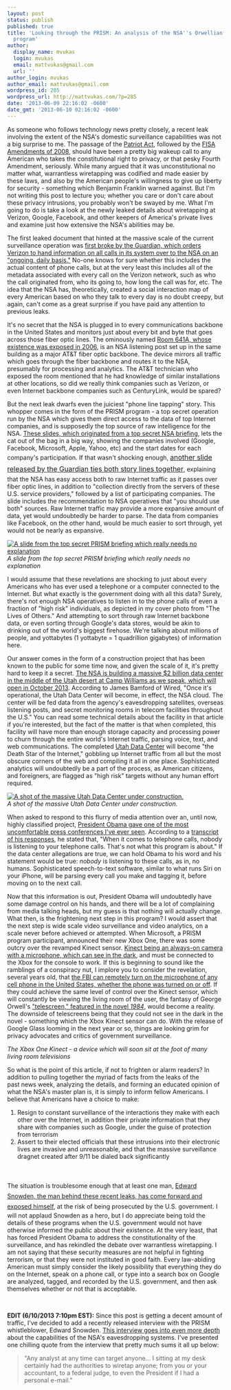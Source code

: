 ```yaml
---
layout: post
status: publish
published: true
title: 'Looking through the PRISM: An analysis of the NSA''s Orwellian surveillance
  program'
author:
  display_name: mvukas
  login: mvukas
  email: mattvukas@gmail.com
  url: ''
author_login: mvukas
author_email: mattvukas@gmail.com
wordpress_id: 285
wordpress_url: http://mattvukas.com/?p=285
date: '2013-06-09 22:16:02 -0600'
date_gmt: '2013-06-10 02:16:02 -0600'
---
```

<p>As someone who follows technology news pretty closely, a recent leak involving the extent of the NSA's domestic surveillance capabilities was not a big surprise to me. The passage of the <a href="http://en.wikipedia.org/wiki/Patriot_Act">Patriot Act</a>, followed by the <a href="http://en.wikipedia.org/wiki/FISA_Amendments_Act_of_2008">FISA Amendments of 2008</a>, should have been a pretty big wakeup call to any American who takes the constitutional right to privacy, or that pesky Fourth Amendment, seriously. While many argued that it was unconstitutional no matter what, warrantless wiretapping was codified and made easier by these laws, and also by the American people's willingness to give up liberty for security - something which Benjamin Franklin warned against. But I'm not writing this post to lecture you; whether you care or don't care about these privacy intrusions, you probably won't be swayed by me. What I'm going to do is take a look at the newly leaked details about wiretapping at Verizon, Google, Facebook, and other keepers of America's private lives and examine just how extensive the NSA's abilities may be.</p>
<p><a id="more"></a><a id="more-285"></a></p>
<p>The first leaked document that hinted at the massive scale of the current surveillance operation was <a href="http://www.guardian.co.uk/world/2013/jun/06/nsa-phone-records-verizon-court-order">first broke by the Guardian, which orders Verizon to hand information on all calls in its system over to the NSA on an "ongoing, daily basis."</a> No-one knows for sure whether this includes the actual content of phone calls, but at the very least this includes all of the metadata associated with every call on the Verizon network, such as who the call originated from, who its going to, how long the call was for, etc. The idea that the NSA has, theoretically, created a social interaction map of every American based on who they talk to every day is no doubt creepy, but again, can't come as a great surprise if you have paid any attention to previous leaks.</p>
<p>It's no secret that the NSA is plugged in to every communications backbone in the United States and monitors just about every bit and byte that goes across those fiber optic lines. The ominously named <a href="http://en.wikipedia.org/wiki/Room_641A">Room 641A, whose existence was exposed in 2006</a>, is an NSA listening post set up in the same building as a major AT&T fiber optic backbone. The device mirrors all traffic which goes through the fiber backbone and routes it to the NSA, presumably for processing and analytics. The AT&T technician who exposed the room mentioned that he had knowledge of similar installations at other locations, so did we really think companies such as Verizon, or even Internet backbone companies such as CenturyLink, would be spared?</p>
<p>But the next leak dwarfs even the juiciest "phone line tapping" story. This whopper comes in the form of the PRISM program - a top secret operation run by the NSA which gives them direct access to the data of top Internet companies, and is supposedly the top source of raw intelligence for the NSA. <a href="http://www.washingtonpost.com/wp-srv/special/politics/prism-collection-documents/">These slides, which originated from a top secret NSA briefing</a>, lets the cat out of the bag in a big way, showing the companies involved (Google, Facebook, Microsoft, Apple, Yahoo, etc) and the start dates for each company's participation. If that wasn't shocking enough, <a style="line-height: 1.714285714; font-size: 1rem;" href="http://www.guardian.co.uk/world/2013/jun/08/nsa-prism-server-collection-facebook-google">another slide released by the Guardian ties both story lines together</a>, explaining that the NSA has easy access both to raw Internet traffic as it passes over fiber optic lines, in addition to "collection directly from the servers of these U.S. service providers," followed by a list of participating companies. The slide includes the recommendation to NSA operatives that "you should use both" sources. Raw Internet traffic may provide a more expansive amount of data, yet would undoubtedly be harder to parse. The data from companies like Facebook, on the other hand, would be much easier to sort through, yet would not be nearly as expansive.</p>
<p><a href="http://www.washingtonpost.com/wp-srv/special/politics/prism-collection-documents/images/prism-slide-4.jpg"><img class="size-full wp-image-294 " alt="A slide from the top secret PRISM briefing which really needs no explanation" src="http://mattvukas.com/wp-content/uploads/2013/06/blog1.jpg" /></a>
<br><i>A slide from the top secret PRISM briefing which really needs no explanation</i></p>
<p>I would assume that these revelations are shocking to just about every Americans who has ever used a telephone or a computer connected to the Internet. But what exactly is the government doing with all this data? Surely, there's not enough NSA operatives to listen in to the phone calls of even a fraction of "high risk" individuals, as depicted in my cover photo from "The Lives of Others." And attempting to sort through raw Internet backbone data, or even sorting through Google's data stores, would be akin to drinking out of the world's biggest firehose. We're talking about millions of people, and yottabytes (1 yottabyte = 1 quadrillion gigabytes) of information here.</p>
<p>Our answer comes in the form of a construction project that has been known to the public for some time now, and given the scale of it, it's pretty hard to keep it a secret. <a href="http://www.businessinsider.com/pictures-of-the-nsas-utah-data-center-2013-6">The NSA is building a massive $2 billion data center in the middle of the Utah desert at Camp Williams as we speak, which will open in October 2013</a>. According to James Bamford of Wired, "Once it's operational, the Utah Data Center will become, in effect, the NSA cloud. The center will be fed data from the agency's eavesdropping satellites, overseas listening posts, and secret monitoring rooms in telecom facilities throughout the U.S." You can read some technical details about the facility in that article if you're interested, but the fact of the matter is that when completed, this facility will have more than enough storage capacity and processing power to churn through the entire world's Internet traffic, parsing voice, text, and web communications. The completed <a href="http://en.wikipedia.org/wiki/Utah_Data_Center">Utah Data Center</a> will become "the Death Star of the Internet," gobbling up Internet traffic from all but the most obscure corners of the web and compiling it all in one place. Sophisticated analytics will undoubtedly be a part of the process, as American citizens, and foreigners, are flagged as "high risk" targets without any human effort required.</p>
<p><a href="http://static5.businessinsider.com/image/51b1c97769beddb34600002b-3000-1608/ap132411996867.jpg"><img class="size-large wp-image-295" alt="A shot of the massive Utah Data Center under construction." src="http://mattvukas.com/wp-content/uploads/2013/06/blog2-1024x548.jpg"/></a>
<br><i>A shot of the massive Utah Data Center under construction.</i></p>
<p>When asked to respond to this flurry of media attention over an, until now, highly classified project, <a href="http://www.youtube.com/watch?v=GJtR2ddti4A">President Obama gave one of the most uncomfortable press conferences I've ever seen</a>. According to a <a href="http://www.examiner.com/article/barack-obama-addresses-controversy-over-newly-outed-nsa-surveillance-programs">transcript of his responses</a>, he stated that, "When it comes to telephone calls, nobody is listening to your telephone calls. That's not what this program is about." If the data center allegations are true, we can hold Obama to his word and his statement would be true: <em>nobody</em> is listening to these calls, as in, no humans. Sophisticated speech-to-text software, similar to what runs Siri on your iPhone, will be parsing every call you make and tagging it, before moving on to the next call.</p>
<p>Now that this information is out, President Obama will undoubtedly have some damage control on his hands, and there will be a lot of complaining from media talking heads, but my guess is that nothing will actually change. What then, is the frightening next step in this program? I would assert that the next step is wide scale video surveillance and video analytics, on a scale never before achieved or attempted. When Microsoft, a PRISM program participant, announced their new Xbox One, there was some outcry over the revamped Kinect sensor. <a href="http://www.extremetech.com/gaming/156515-kinect-for-xbox-one-an-always-on-works-in-the-dark-camera-and-microphone-what-could-possibly-go-wrong">Kinect being an always-on camera with a microphone, which can see in the dark</a>, and must be connected to the Xbox for the console to work. If this is beginning to sound like the ramblings of a conspiracy nut, I implore you to consider the revelation, several years old, that <a href="http://news.cnet.com/2100-1029-6140191.html">the FBI can remotely turn on the microphone of any cell phone in the United States, whether the phone was turned on or off</a>. If they could achieve the same level of control over the Kinect sensor, which will constantly be viewing the living room of the user, the fantasy of George Orwell's <a href="http://en.wikipedia.org/wiki/Telescreen">"telescreen," featured in the novel <em>1984</em></a>, would become a reality. The downside of telescreens being that they could not see in the dark in the novel - something which the Xbox Kinect sensor can do. With the release of Google Glass looming in the next year or so, things are looking grim for privacy advocates and critics of government surveillance.</p>
<p><img class=" " alt="" src="http://cdn0.sbnation.com/uploads/chorus_image/image/13453195/xbox-one-kinect-sensor_1280.0_cinema_640.0.jpg" />
<br><i>The Xbox One Kinect - a device which will soon sit at the foot of many living room televisions</i></p>
<p>So what is the point of this article, if not to frighten or alarm readers? In addition to pulling together the myriad of facts from the leaks of the past news week, analyzing the details, and forming an educated opinion of what the NSA's master plan is, it is simply to inform fellow Americans. I believe that Americans have a choice to make:</p>
<ol>
<li>Resign to constant surveillance of the interactions they make with each other over the Internet, in addition their private information that they share with companies such as Google, under the guise of protection from terrorism</li>
<li>Assert to their elected officials that these intrusions into their electronic lives are invasive and unreasonable, and that the massive surveillance dragnet created after 9/11 be dialed back significantly</li><br />
</ol><br />
The situation is troublesome enough that at least one man, <a style="line-height: 24px;" href="http://www.guardian.co.uk/world/2013/jun/09/edward-snowden-nsa-whistleblower-surveillance">Edward Snowden, the man behind these recent leaks, has come forward and exposed himself</a>, at the risk of being prosecuted by the U.S. government. I will not applaud Snowden as a hero, but I do appreciate being told the details of these programs when the U.S. government would not have otherwise informed the public about their existence. At the very least, that has forced President Obama to address the constitutionality of the surveillance, and has rekindled the debate over warrantless wiretapping. I am not saying that these security measures are not helpful in fighting terrorism, or that they were not instituted in good faith. Every law-abiding American must simply consider the likely possibility that everything they do on the Internet, speak on a phone call, or type into a search box on Google are analyzed, tagged, and recorded by the U.S. government, and then ask themselves whether or not that is acceptable.</p>
<p> </p>
<p><strong>EDIT (6/10/2013 7:10pm EST):</strong> Since this post is getting a decent amount of traffic, I've decided to add a recently released interview with the PRISM whistleblower, Edward Snowden. <a href="http://youtu.be/5yB3n9fu-rM">This interview goes into even more depth</a> about the capabilities of the NSA's eavesdropping systems. I've presented one chilling quote from the interview that pretty much sums it all up below:</p>
<blockquote><p>"Any analyst at any time can target anyone... I sitting at my desk certainly had the authorities to wiretap anyone; from you or your accountant, to a federal judge, to even the President if I had a personal e-mail."</blockquote></p>
